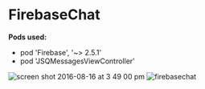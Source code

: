 # FirebaseChat

**Pods used:**
* pod 'Firebase', '~> 2.5.1'
* pod 'JSQMessagesViewController' 

![screen shot 2016-08-16 at 3 49 00 pm](https://cloud.githubusercontent.com/assets/21044119/18219213/f0486924-7135-11e6-8e36-fb59923f6e14.png)
![firebasechat](https://cloud.githubusercontent.com/assets/21044119/18218275/95546ac8-712f-11e6-9a59-44845372d4f8.gif)



